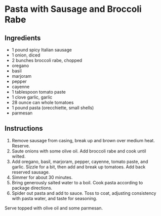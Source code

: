 # Pasta with Sausage and Broccoli Rabe

## Ingredients

- 1 pound spicy Italian sausage
- 1 onion, diced
- 2 bunches broccoli rabe, chopped
- oregano
- basil
- marjoram
- pepper
- cayenne
- 1 tablespoon tomato paste
- 1 clove garlic, garlic
- 28 ounce can whole tomatoes
- 1 pound pasta (orecchiette, small shells)
- parmesan

## Instructions

1. Remove sausage from casing, break up and brown over medium heat. Reserve.
2. Saute onions with some olive oil. Add broccoli rabe and cook until wilted.
3. Add oregano, basil, marjoram, pepper, cayenne, tomato paste, and garlic. Sizzle for a bit, then add and break up tomatoes. Add back reserved sausage.
4. Simmer for about 30 minutes.
5. Bring generously salted water to a boil. Cook pasta according to package directions.
6. Spider out pasta and add to sauce. Toss to coat, adjusting consistency with pasta water, and taste for seasoning.

Serve topped with olive oil and some parmesan.
